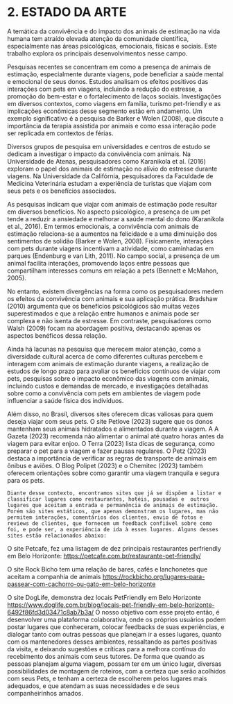 # 2. ESTADO DA ARTE
A temática da convivência e do impacto dos animais de estimação na vida humana tem atraído elevada atenção da comunidade científica, especialmente nas áreas psicológicas, emocionais, físicas e sociais. Este trabalho explora os principais desenvolvimentos nesse campo.

Pesquisas recentes se concentram em como a presença de animais de estimação, especialmente durante viagens, pode beneficiar a saúde mental e emocional de seus donos. Estudos analisam os efeitos positivos das interações com pets em viagens, incluindo a redução do estresse, a promoção do bem-estar e o fortalecimento de laços sociais. Investigações em diversos contextos, como viagens em família, turismo pet-friendly e as implicações econômicas desse segmento estão em andamento. Um exemplo significativo é a pesquisa de Barker e Wolen (2008), que discute a importância da terapia assistida por animais e como essa interação pode ser replicada em contextos de férias.

Diversos grupos de pesquisa em universidades e centros de estudo se dedicam a investigar o impacto da convivência com animais. Na Universidade de Atenas, pesquisadores como Karanikola et al. (2016) exploram o papel dos animais de estimação no alívio do estresse durante viagens. Na Universidade da Califórnia, pesquisadores da Faculdade de Medicina Veterinária estudam a experiência de turistas que viajam com seus pets e os benefícios associados.

As pesquisas indicam que viajar com animais de estimação pode resultar em diversos benefícios. No aspecto psicológico, a presença de um pet tende a reduzir a ansiedade e melhorar a saúde mental do dono (Karanikola et al., 2016). Em termos emocionais, a convivência com animais de estimação relaciona-se a aumentos na felicidade e a uma diminuição dos sentimentos de solidão (Barker e Wolen, 2008). Fisicamente, interações com pets durante viagens incentivam a atividade, como caminhadas em parques (Endenburg e van Lith, 2011). No campo social, a presença de um animal facilita interações, promovendo laços entre pessoas que compartilham interesses comuns em relação a pets (Bennett e McMahon, 2005).

No entanto, existem divergências na forma como os pesquisadores medem os efeitos da convivência com animais e sua aplicação prática. Bradshaw (2010) argumenta que os benefícios psicológicos são muitas vezes superestimados e que a relação entre humanos e animais pode ser complexa e não isenta de estresse. Em contraste, pesquisadores como Walsh (2009) focam na abordagem positiva, destacando apenas os aspectos benéficos dessa relação.

Ainda há lacunas na pesquisa que merecem maior atenção, como a diversidade cultural acerca de como diferentes culturas percebem e interagem com animais de estimação durante viagens, a realização de estudos de longo prazo para avaliar os benefícios contínuos de viajar com pets, pesquisas sobre o impacto econômico das viagens com animais, incluindo custos e demandas de mercado, e investigações detalhadas sobre como a convivência com pets em ambientes de viagem pode influenciar a saúde física dos indivíduos.

Além disso, no Brasil, diversos sites oferecem dicas valiosas para quem deseja viajar com seus pets. O site Petlove (2023) sugere que os donos mantenham seus animais hidratados e alimentados durante a viagem. A A Gazeta (2023) recomenda não alimentar o animal até quatro horas antes da viagem para evitar enjoo. O Terra (2023) lista dicas de segurança, como preparar o pet para a viagem e fazer pausas regulares. O Petz (2023) destaca a importância de verificar as regras de transporte de animais em ônibus e aviões. O Blog Polipet (2023) e o Chemitec (2023) também oferecem orientações sobre como garantir uma viagem tranquila e segura para os pets.

	Diante desse contexto, encontramos sites que já se dispõem a listar e classificar lugares como restaurantes, hotéis, pousadas e  outros lugares que aceitam a entrada e permanência de animais de estimação. Porém são sites estáticos, que apenas demonstram os lugares, mas não permitem interações, comentários dos clientes, envio de fotos e reviews de clientes, que fornecem um feedback confiável sobre como foi, e pode ser, a experiência de ida à esses lugares. Alguns desses sites estão relacionados abaixo:

 O site Petcafe, fez uma listagem de dez principais restaurantes perfriendly em Belo Horizonte:
https://petcafe.com.br/restaurante-pet-friendly/

 O site Rock Bicho tem uma relação de bares, cafés e lanchonetes que aceitam a companhia de animais
https://rockbicho.org/lugares-para-passear-com-cachorro-ou-gato-em-belo-horizonte

 O site DogLife, demonstra dez locais PetFriendly em Belo Horizonte
https://www.doglife.com.br/blog/locais-pet-friendly-em-belo-horizonte-6492f86fd3d03471c8ab7b3a/
O nosso objetivo com esse projeto então, é desenvolver uma plataforma colaborativa, onde os próprios usuários podem postar lugares que conheceram, colocar feedbacks de suas experiências, e dialogar tanto com outras pessoas que planejam ir a esses lugares, quanto com os mantenedores desses ambientes, ressaltando as partes positivas da visita, e deixando sugestões e críticas para a melhora contínua do recebimento dos animais com seus tutores. De forma que quando as pessoas planejam alguma viagem, possam ter em um único lugar, diversas possibilidades de montagem de roteiros, com a certeza que serão acolhidos com seus Pets, e tenham a certeza de escolherem pelos lugares mais adequados, e que atendam as suas necessidades e de seus companheirinhos amados.



 
